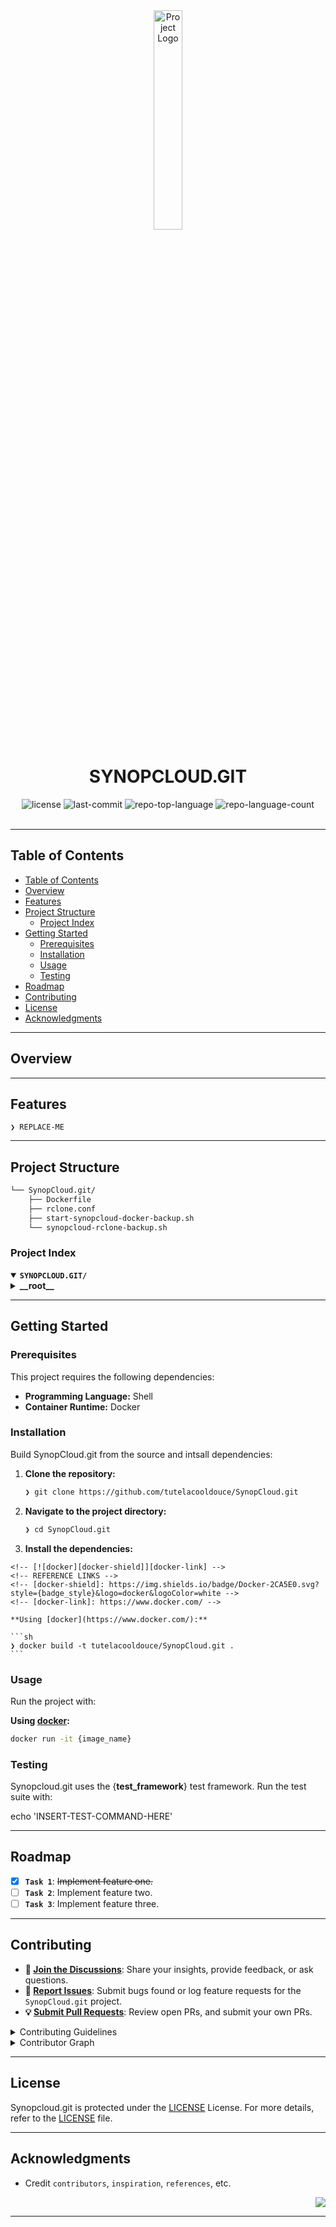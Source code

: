 <div id="top">

<!-- HEADER STYLE: CLASSIC -->
<div align="center">

<img src="readmeai/assets/logos/purple.svg" width="30%" style="position: relative; top: 0; right: 0;" alt="Project Logo"/>

# SYNOPCLOUD.GIT

<em></em>

<!-- BADGES -->
<img src="https://img.shields.io/github/license/tutelacooldouce/SynopCloud.git?style=default&logo=opensourceinitiative&logoColor=white&color=0080ff" alt="license">
<img src="https://img.shields.io/github/last-commit/tutelacooldouce/SynopCloud.git?style=default&logo=git&logoColor=white&color=0080ff" alt="last-commit">
<img src="https://img.shields.io/github/languages/top/tutelacooldouce/SynopCloud.git?style=default&color=0080ff" alt="repo-top-language">
<img src="https://img.shields.io/github/languages/count/tutelacooldouce/SynopCloud.git?style=default&color=0080ff" alt="repo-language-count">

<!-- default option, no dependency badges. -->


<!-- default option, no dependency badges. -->

</div>
<br>

---

## Table of Contents

- [Table of Contents](#table-of-contents)
- [Overview](#overview)
- [Features](#features)
- [Project Structure](#project-structure)
    - [Project Index](#project-index)
- [Getting Started](#getting-started)
    - [Prerequisites](#prerequisites)
    - [Installation](#installation)
    - [Usage](#usage)
    - [Testing](#testing)
- [Roadmap](#roadmap)
- [Contributing](#contributing)
- [License](#license)
- [Acknowledgments](#acknowledgments)

---

## Overview



---

## Features

<code>❯ REPLACE-ME</code>

---

## Project Structure

```sh
└── SynopCloud.git/
    ├── Dockerfile
    ├── rclone.conf
    ├── start-synopcloud-docker-backup.sh
    └── synopcloud-rclone-backup.sh
```

### Project Index

<details open>
	<summary><b><code>SYNOPCLOUD.GIT/</code></b></summary>
	<!-- __root__ Submodule -->
	<details>
		<summary><b>__root__</b></summary>
		<blockquote>
			<div class='directory-path' style='padding: 8px 0; color: #666;'>
				<code><b>⦿ __root__</b></code>
			<table style='width: 100%; border-collapse: collapse;'>
			<thead>
				<tr style='background-color: #f8f9fa;'>
					<th style='width: 30%; text-align: left; padding: 8px;'>File Name</th>
					<th style='text-align: left; padding: 8px;'>Summary</th>
				</tr>
			</thead>
				<tr style='border-bottom: 1px solid #eee;'>
					<td style='padding: 8px;'><b><a href='https://github.com/tutelacooldouce/SynopCloud.git/blob/master/Dockerfile'>Dockerfile</a></b></td>
					<td style='padding: 8px;'>Code>❯ REPLACE-ME</code></td>
				</tr>
				<tr style='border-bottom: 1px solid #eee;'>
					<td style='padding: 8px;'><b><a href='https://github.com/tutelacooldouce/SynopCloud.git/blob/master/rclone.conf'>rclone.conf</a></b></td>
					<td style='padding: 8px;'>Code>❯ REPLACE-ME</code></td>
				</tr>
				<tr style='border-bottom: 1px solid #eee;'>
					<td style='padding: 8px;'><b><a href='https://github.com/tutelacooldouce/SynopCloud.git/blob/master/synopcloud-rclone-backup.sh'>synopcloud-rclone-backup.sh</a></b></td>
					<td style='padding: 8px;'>Code>❯ REPLACE-ME</code></td>
				</tr>
				<tr style='border-bottom: 1px solid #eee;'>
					<td style='padding: 8px;'><b><a href='https://github.com/tutelacooldouce/SynopCloud.git/blob/master/start-synopcloud-docker-backup.sh'>start-synopcloud-docker-backup.sh</a></b></td>
					<td style='padding: 8px;'>Code>❯ REPLACE-ME</code></td>
				</tr>
			</table>
		</blockquote>
	</details>
</details>

---

## Getting Started

### Prerequisites

This project requires the following dependencies:

- **Programming Language:** Shell
- **Container Runtime:** Docker

### Installation

Build SynopCloud.git from the source and intsall dependencies:

1. **Clone the repository:**

    ```sh
    ❯ git clone https://github.com/tutelacooldouce/SynopCloud.git
    ```

2. **Navigate to the project directory:**

    ```sh
    ❯ cd SynopCloud.git
    ```

3. **Install the dependencies:**

<!-- SHIELDS BADGE CURRENTLY DISABLED -->
	<!-- [![docker][docker-shield]][docker-link] -->
	<!-- REFERENCE LINKS -->
	<!-- [docker-shield]: https://img.shields.io/badge/Docker-2CA5E0.svg?style={badge_style}&logo=docker&logoColor=white -->
	<!-- [docker-link]: https://www.docker.com/ -->

	**Using [docker](https://www.docker.com/):**

	```sh
	❯ docker build -t tutelacooldouce/SynopCloud.git .
	```

### Usage

Run the project with:

**Using [docker](https://www.docker.com/):**
```sh
docker run -it {image_name}
```

### Testing

Synopcloud.git uses the {__test_framework__} test framework. Run the test suite with:

echo 'INSERT-TEST-COMMAND-HERE'

---

## Roadmap

- [X] **`Task 1`**: <strike>Implement feature one.</strike>
- [ ] **`Task 2`**: Implement feature two.
- [ ] **`Task 3`**: Implement feature three.

---

## Contributing

- **💬 [Join the Discussions](https://github.com/tutelacooldouce/SynopCloud.git/discussions)**: Share your insights, provide feedback, or ask questions.
- **🐛 [Report Issues](https://github.com/tutelacooldouce/SynopCloud.git/issues)**: Submit bugs found or log feature requests for the `SynopCloud.git` project.
- **💡 [Submit Pull Requests](https://github.com/tutelacooldouce/SynopCloud.git/blob/main/CONTRIBUTING.md)**: Review open PRs, and submit your own PRs.

<details closed>
<summary>Contributing Guidelines</summary>

1. **Fork the Repository**: Start by forking the project repository to your github account.
2. **Clone Locally**: Clone the forked repository to your local machine using a git client.
   ```sh
   git clone https://github.com/tutelacooldouce/SynopCloud.git
   ```
3. **Create a New Branch**: Always work on a new branch, giving it a descriptive name.
   ```sh
   git checkout -b new-feature-x
   ```
4. **Make Your Changes**: Develop and test your changes locally.
5. **Commit Your Changes**: Commit with a clear message describing your updates.
   ```sh
   git commit -m 'Implemented new feature x.'
   ```
6. **Push to github**: Push the changes to your forked repository.
   ```sh
   git push origin new-feature-x
   ```
7. **Submit a Pull Request**: Create a PR against the original project repository. Clearly describe the changes and their motivations.
8. **Review**: Once your PR is reviewed and approved, it will be merged into the main branch. Congratulations on your contribution!
</details>

<details closed>
<summary>Contributor Graph</summary>
<br>
<p align="left">
   <a href="https://github.com{/tutelacooldouce/SynopCloud.git/}graphs/contributors">
      <img src="https://contrib.rocks/image?repo=tutelacooldouce/SynopCloud.git">
   </a>
</p>
</details>

---

## License

Synopcloud.git is protected under the [LICENSE](https://choosealicense.com/licenses) License. For more details, refer to the [LICENSE](https://choosealicense.com/licenses/) file.

---

## Acknowledgments

- Credit `contributors`, `inspiration`, `references`, etc.

<div align="right">

[![][back-to-top]](#top)

</div>


[back-to-top]: https://img.shields.io/badge/-BACK_TO_TOP-151515?style=flat-square


---
